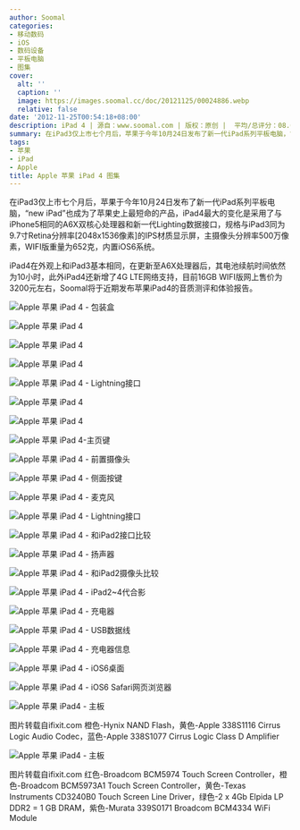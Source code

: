 ```yaml
---
author: Soomal
categories:
- 移动数码
- iOS
- 数码设备
- 平板电脑
- 图集
cover:
  alt: ''
  caption: ''
  image: https://images.soomal.cc/doc/20121125/00024886.webp
  relative: false
date: '2012-11-25T00:54:18+08:00'
description: iPad 4 | 源自：www.soomal.com | 版权：原创 |  平均/总评分：08.67/26
summary: 在iPad3仅上市七个月后，苹果于今年10月24日发布了新一代iPad系列平板电脑，“new iPad”也成为了苹果史上最短命的产品，iPad4最大的变化是采用了与iPhone5相同的A6X双核心处理器和新一代Lighting数据接口，规格与iPad3同为9.7寸Retina分辨率的IPS材质显示屏，主摄像头分辨率500万像素，WIFI版重量为652克，内置iOS6系统。
tags:
- 苹果
- iPad
- Apple
title: Apple 苹果 iPad 4 图集
---
```


在iPad3仅上市七个月后，苹果于今年10月24日发布了新一代iPad系列平板电脑，“new iPad”也成为了苹果史上最短命的产品，iPad4最大的变化是采用了与iPhone5相同的A6X双核心处理器和新一代Lighting数据接口，规格与iPad3同为9.7寸Retina分辨率[2048x1536像素]的IPS材质显示屏，主摄像头分辨率500万像素，WIFI版重量为652克，内置iOS6系统。



iPad4在外观上和iPad3基本相同，在更新至A6X处理器后，其电池续航时间依然为10小时，此外iPad4还新增了4G LTE网络支持，目前16GB WIFI版网上售价为3200元左右，Soomal将于近期发布苹果iPad4的音质测评和体验报告。



![Apple 苹果 iPad 4 - 包装盒](https://images.soomal.cc/doc/20121125/00024885.webp)



![Apple 苹果 iPad 4](https://images.soomal.cc/doc/20121125/00024886.webp)



![Apple 苹果 iPad 4](https://images.soomal.cc/doc/20121125/00024887.webp)



![Apple 苹果 iPad 4](https://images.soomal.cc/doc/20121125/00024888.webp)



![Apple 苹果 iPad 4 - Lightning接口](https://images.soomal.cc/doc/20121125/00024889.webp)



![Apple 苹果 iPad 4](https://images.soomal.cc/doc/20121125/00024890.webp)



![Apple 苹果 iPad 4](https://images.soomal.cc/doc/20121125/00024891.webp)



![Apple 苹果 iPad 4-主页键](https://images.soomal.cc/doc/20121125/00024892.webp)



![Apple 苹果 iPad 4 - 前置摄像头](https://images.soomal.cc/doc/20121125/00024893.webp)



![Apple 苹果 iPad 4 - 侧面按键](https://images.soomal.cc/doc/20121125/00024894.webp)



![Apple 苹果 iPad 4 - 麦克风](https://images.soomal.cc/doc/20121125/00024895.webp)



![Apple 苹果 iPad 4 - Lightning接口](https://images.soomal.cc/doc/20121125/00024896.webp)



![Apple 苹果 iPad 4 - 和iPad2接口比较](https://images.soomal.cc/doc/20121125/00024897.webp)



![Apple 苹果 iPad 4 - 扬声器](https://images.soomal.cc/doc/20121125/00024898.webp)



![Apple 苹果 iPad 4 - 和iPad2摄像头比较](https://images.soomal.cc/doc/20121125/00024899.webp)



![Apple 苹果 iPad 4 - iPad2~4代合影](https://images.soomal.cc/doc/20121125/00024900.webp)



![Apple 苹果 iPad 4 - 充电器](https://images.soomal.cc/doc/20121125/00024901.webp)



![Apple 苹果 iPad 4 - USB数据线](https://images.soomal.cc/doc/20121125/00024902.webp)



![Apple 苹果 iPad 4 - 充电器信息](https://images.soomal.cc/doc/20121125/00024903.webp)



![Apple 苹果 iPad 4 - iOS6桌面](https://images.soomal.cc/doc/20121125/00024904.webp)



![Apple 苹果 iPad 4 - iOS6 Safari网页浏览器](https://images.soomal.cc/doc/20121125/00024905.webp)



![Apple 苹果 iPad4 - 主板](https://images.soomal.cc/doc/20121126/00024940.webp)

图片转载自ifixit.com 橙色-Hynix NAND Flash，黄色-Apple 338S1116 Cirrus Logic Audio Codec，蓝色-Apple 338S1077 Cirrus Logic Class D Amplifier



![Apple 苹果 iPad4 - 主板](https://images.soomal.cc/doc/20121126/00024941.webp)

图片转载自ifixit.com 红色-Broadcom BCM5974 Touch Screen Controller，橙色-Broadcom BCM5973A1 Touch Screen Controller，黄色-Texas Instruments CD3240B0 Touch Screen Line Driver，绿色-2 x 4Gb Elpida LP DDR2 = 1 GB DRAM，紫色-Murata 339S0171 Broadcom BCM4334 WiFi Module